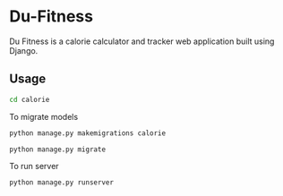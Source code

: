 # Du-Fitness
Du Fitness is a calorie calculator and tracker web application built using Django.

## Usage
```bash
cd calorie
```

To migrate models
```python
python manage.py makemigrations calorie
```

```python
python manage.py migrate
```

To run server
```python
python manage.py runserver
```
